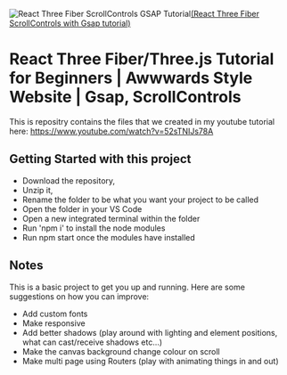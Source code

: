 ![React Three Fiber ScrollControls GSAP Tutorial](https://raw.githubusercontent.com/lilsugsy/R3F-Tutorial---Robot-Project/main/r3f-thumb.jpg)[(React Three Fiber ScrollControls with Gsap tutorial)](https://www.youtube.com/watch?v=52sTNIJs78A)

# React Three Fiber/Three.js Tutorial for Beginners | Awwwards Style Website | Gsap, ScrollControls

This is repositry contains the files that we created in my youtube tutorial here: https://www.youtube.com/watch?v=52sTNIJs78A

## Getting Started with this project
- Download the repository, 
- Unzip it, 
- Rename the folder to be what you want your project to be called
- Open the folder in your VS Code
- Open a new integrated terminal within the folder
- Run 'npm i' to install the node modules
- Run npm start once the modules have installed

## Notes
This is a basic project to get you up and running. Here are some suggestions on how you can improve:
- Add custom fonts
- Make responsive
- Add better shadows (play around with lighting and element positions, what can cast/receive shadows etc...)
- Make the canvas background change colour on scroll
- Make multi page using Routers (play with animating things in and out)
